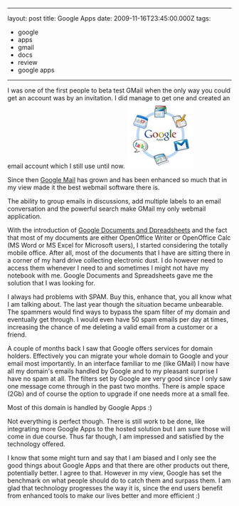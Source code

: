 ---
layout: post
title: Google Apps
date: 2009-11-16T23:45:00.000Z
tags:
  - google
  - apps
  - gmail
  - docs
  - review
  - google apps
------
I was one of the first people to beta test GMail when the only way you could get an account was by an invitation. I did manage to get one and created an email account which I still use until now.
<img class="post-image" src="/files/2009-11-16-google-apps.png" />

Since then [Google Mail](https://gmail.com) has grown and has been enhanced so much that in my view made it the best webmail software there is.

The ability to group emails in discussions, add multiple labels to an email conversation and the powerful search make GMail my only webmail application.

With the introduction of [Google Documents and Dpreadsheets](https://docs.google.com) and the fact that most of my documents are either OpenOffice Writer or OpenOffice Calc (MS Word or MS Excel for Microsoft users), I started considering the totally mobile office. After all, most of the documents that I have are sitting there in a corner of my hard drive collecting electronic dust. I do however need to access them whenever I need to and sometimes I might not have my notebook with me. Google Documents and Spreadsheets gave me the solution that I was looking for.

I always had problems with SPAM. Buy this, enhance that, you all know what I am talking about. The last year though the situation became unbearable. The spammers would find ways to bypass the spam filter of my domain and eventually get through. I would even have 50 spam emails per day at times, increasing the chance of me deleting a valid email from a customer or a friend.

A couple of months back I saw that Google offers services for domain holders. Effectively you can migrate your whole domain to Google and your email most importantly. In an interface familiar to me (like GMail) I now have all my domain's emails handled by Google and to my pleasant surprise I have no spam at all. The filters set by Google are very good since I only saw one message come through in the past two months. There is ample space (2Gb) and of course the option to upgrade if one needs more at a small fee.

Most of this domain is handled by Google Apps :)

Not everything is perfect though. There is still work to be done, like integrating more Google Apps to the hosted solution but I am sure those will come in due course. Thus far though, I am impressed and satisfied by the technology offered.

I know that some might turn and say that I am biased and I only see the good things about Google Apps and that there are other products out there, potentially better. I agree to that. However in my view, Google has set the benchmark on what people should do to catch them and surpass them. I am glad that technology progresses the way it is, since the end users benefit from enhanced tools to make our lives better and more efficient :)
